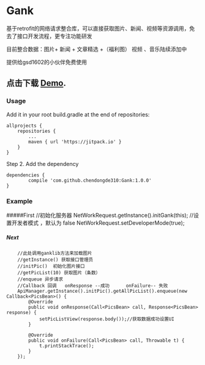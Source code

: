 # Gank
基于retrofit的网络请求整合库，可以直接获取图片、新闻、视频等资源调用，免去了接口开发流程，更专注功能研发

目前整合数据：图片+ 新闻 + 文章精选 +（福利图）
视频 、音乐陆续添加中

提供给gsd1602的小伙伴免费使用

点击下载 [Demo](http://ac-nuiddhh1.clouddn.com/62b258a99256dd8f2f33.apk).
------------------------------------------------

### Usage

Add it in your root build.gradle at the end of repositories:

    allprojects {
		repositories {
			...
			maven { url 'https://jitpack.io' }
		}
	}
  
Step 2. Add the dependency

	dependencies {
	        compile 'com.github.chendongde310:Gank:1.0.0'
	}
  
  


  
  
  
### Example

#####First
        //初始化服务器
        NetWorkRequest.getInstance().initGank(this);
        //设置开发者模式 ，默认为 false
        NetWorkRequest.setDeveloperMode(true);

##### Next
        //此处调用ganklib方法来加载图片
        //getInstance() 获取接口管理员
        //initPic()  初始化图片接口
        //getPicList(10) 获取图片（条数）
        //enqueue 异步请求
        //Callback 回调   onResponse --成功      onFailure-- 失败
        ApiManager.getInstance().initPic().getAllPicList().enqueue(new Callback<PicsBean>() {
            @Override
            public void onResponse(Call<PicsBean> call, Response<PicsBean> response) {
                setPicListView(response.body());//获取数据成功设置UI
            }

            @Override
            public void onFailure(Call<PicsBean> call, Throwable t) {
                t.printStackTrace();
            }
        });

